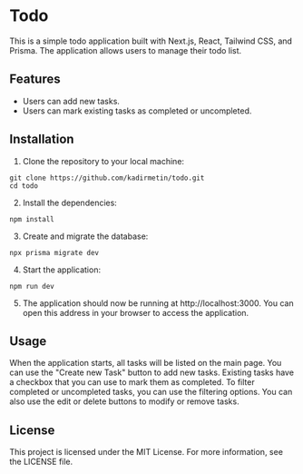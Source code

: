 # Todo

This is a simple todo application built with Next.js, React, Tailwind CSS, and Prisma. The application allows users to manage their todo list.

## Features

- Users can add new tasks.
- Users can mark existing tasks as completed or uncompleted.

## Installation

1. Clone the repository to your local machine:

```
git clone https://github.com/kadirmetin/todo.git
cd todo
```

2. Install the dependencies:
```
npm install
```

3. Create and migrate the database:
```
npx prisma migrate dev
```

4. Start the application:
```
npm run dev
```

5. The application should now be running at http://localhost:3000. You can open this address in your browser to access the application.

## Usage
When the application starts, all tasks will be listed on the main page. You can use the "Create new Task" button to add new tasks. Existing tasks have a checkbox that you can use to mark them as completed. To filter completed or uncompleted tasks, you can use the filtering options. You can also use the edit or delete buttons to modify or remove tasks.

## License
This project is licensed under the MIT License. For more information, see the LICENSE file.
